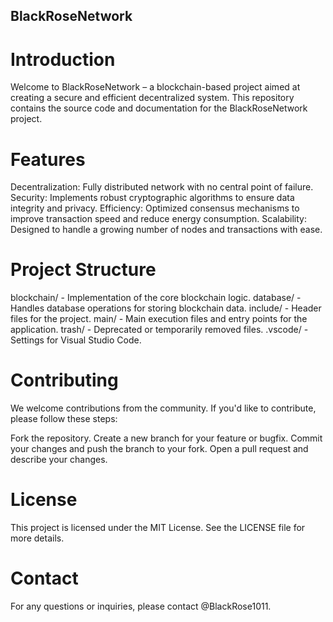 ## BlackRoseNetwork
# Introduction
Welcome to BlackRoseNetwork – a blockchain-based project aimed at creating a secure and efficient decentralized system. This repository contains the source code and documentation for the BlackRoseNetwork project.

# Features
Decentralization: Fully distributed network with no central point of failure.
Security: Implements robust cryptographic algorithms to ensure data integrity and privacy.
Efficiency: Optimized consensus mechanisms to improve transaction speed and reduce energy consumption.
Scalability: Designed to handle a growing number of nodes and transactions with ease.

# Project Structure
blockchain/ - Implementation of the core blockchain logic.
database/ - Handles database operations for storing blockchain data.
include/ - Header files for the project.
main/ - Main execution files and entry points for the application.
trash/ - Deprecated or temporarily removed files.
.vscode/ - Settings for Visual Studio Code.

# Contributing
We welcome contributions from the community. If you'd like to contribute, please follow these steps:

Fork the repository.
Create a new branch for your feature or bugfix.
Commit your changes and push the branch to your fork.
Open a pull request and describe your changes.

# License
This project is licensed under the MIT License. See the LICENSE file for more details.

# Contact
For any questions or inquiries, please contact @BlackRose1011.
